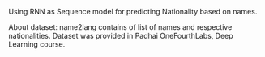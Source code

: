 Using RNN as Sequence model for predicting Nationality based on names.

About dataset: name2lang contains of list of names and respective nationalities.
Dataset was provided in Padhai OneFourthLabs, Deep Learning course.


